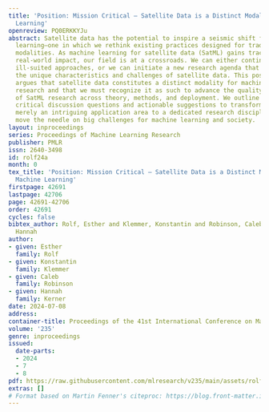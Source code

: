 ```yaml
---
title: 'Position: Mission Critical – Satellite Data is a Distinct Modality in Machine
  Learning'
openreview: PQ0ERKKYJu
abstract: Satellite data has the potential to inspire a seismic shift for machine
  learning—one in which we rethink existing practices designed for traditional data
  modalities. As machine learning for satellite data (SatML) gains traction for its
  real-world impact, our field is at a crossroads. We can either continue applying
  ill-suited approaches, or we can initiate a new research agenda that centers around
  the unique characteristics and challenges of satellite data. This position paper
  argues that satellite data constitutes a distinct modality for machine learning
  research and that we must recognize it as such to advance the quality and impact
  of SatML research across theory, methods, and deployment. We outline research directions,
  critical discussion questions and actionable suggestions to transform SatML from
  merely an intriguing application area to a dedicated research discipline that helps
  move the needle on big challenges for machine learning and society.
layout: inproceedings
series: Proceedings of Machine Learning Research
publisher: PMLR
issn: 2640-3498
id: rolf24a
month: 0
tex_title: 'Position: Mission Critical – Satellite Data is a Distinct Modality in
  Machine Learning'
firstpage: 42691
lastpage: 42706
page: 42691-42706
order: 42691
cycles: false
bibtex_author: Rolf, Esther and Klemmer, Konstantin and Robinson, Caleb and Kerner,
  Hannah
author:
- given: Esther
  family: Rolf
- given: Konstantin
  family: Klemmer
- given: Caleb
  family: Robinson
- given: Hannah
  family: Kerner
date: 2024-07-08
address:
container-title: Proceedings of the 41st International Conference on Machine Learning
volume: '235'
genre: inproceedings
issued:
  date-parts:
  - 2024
  - 7
  - 8
pdf: https://raw.githubusercontent.com/mlresearch/v235/main/assets/rolf24a/rolf24a.pdf
extras: []
# Format based on Martin Fenner's citeproc: https://blog.front-matter.io/posts/citeproc-yaml-for-bibliographies/
---
```

